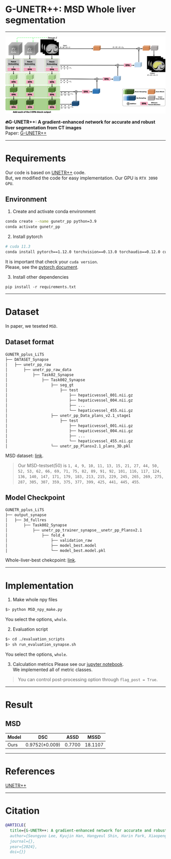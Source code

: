 # G-UNETR++: MSD Whole liver segmentation
---
![model](./images/model.png)  
  
**🔥G-UNETR++: A gradient-enhanced network for accurate and robust liver segmentation from CT images**   
Paper: [G-UNETR++](#)
  
---
# Requirements
Our code is based on [UNETR++](https://github.com/Amshaker/unetr_plus_plus) code.  
But, we modified the code for easy implementation.
Our GPU is `RTX 3090 GPU`.  
  
## Environment
1. Create and activate conda environment  
```bash
conda create --name gunetr_pp python=3.9
conda activate gunetr_pp
```
  
2. Install pytorch
```bash
# cuda 11.3
conda install pytorch==1.12.0 torchvision==0.13.0 torchaudio==0.12.0 cudatoolkit=11.3 -c pytorch
```
It is important that check your `cuda version`.  
Please, see the [pytorch document](https://pytorch.org/get-started/previous-versions/#v1120).  
  
3. Install other dependencies
```
pip install -r requirements.txt
```
  
---
# Dataset
In paper, we teseted `MSD`.  
  
## Dataset format
```
GUNETR_pplus_LiTS
├── DATASET_Synapse                  
│   ├── unetr_pp_raw
│       ├── unetr_pp_raw_data           
│           ├── Task02_Synapse           
│               ├── Task002_Synapse         
│                   ├── seg_gt
│                       ├── test
│                           ├── hepaticvessel_001.nii.gz
│                           ├── hepaticvessel_004.nii.gz
│                           ├── ...
│                           └── hepaticvessel_455.nii.gz
│                   ├── unetr_pp_Data_plans_v2.1_stage1
│                       ├── test
│                           ├── hepaticvessel_001.nii.gz
│                           ├── hepaticvessel_004.nii.gz
│                           ├── ...
│                           └── hepaticvessel_455.nii.gz
│                   └── unetr_pp_Plansv2.1_plans_3D.pkl
```
MSD dataset: [link](http://medicaldecathlon.com/).
> Our MSD-testset(50) is `1, 4, 9, 10, 11, 13, 15, 21, 27, 44, 50, 52, 53, 62, 66, 69, 71, 75, 82, 89, 91, 92, 101, 116, 117, 124, 136, 140, 147, 171, 179, 183, 213, 215, 229, 245, 265, 269, 275, 287, 305, 307, 359, 375, 377, 399, 425, 441, 445, 455`.  
  
## Model Checkpoint
```
GUNETR_pplus_LiTS
├── output_synapse                 
│   ├── 3d_fullres
│       ├── Task002_Synapse                   
│           ├── unetr_pp_trainer_synapse__unetr_pp_Plansv2.1        
│               ├── fold_4
│                   ├── validation_raw
│                   ├── model_best.model
│                   └── model_best.model.pkl
```
Whole-liver-best chekcpoint: [link](https://drive.google.com/file/d/1f2HWpnDQgyTZMYf810YKldAhw4hEWGKl/view?usp=sharing).  

---
# Implementation
1. Make whole npy files
```bash
$> python MSD_npy_make.py
```
You select the options, `whole`.  
  
2. Evaluation script
```bash
$> cd ./evaluation_scripts
$> sh run_evaluation_synapse.sh
```
You select the options, `whole`.  
  
3. Calculation metrics
Please see our [jupyter notebook](https://github.com/AI-Medical-Vision/GUNETR_pplus_LiTS/blob/main/LiTS_metric.ipynb).  
We implemented all of metric classes.  
> You can control post-processing option through `flag_post = True`.
  
---
# Result
## MSD
| Model | DSC | ASSD | MSSD |  
| --- | --- | --- | --- | 
| Ours | 0.9752(±0.009) | 0.7700 | 18.1107 | 
  
---
# References
[UNETR++](https://arxiv.org/abs/2212.04497)  
  
---
# Citation
```bibtex
@ARTICLE{
  title={G-UNETR++: A gradient-enhanced network for accurate and robust liver segmentation from CT images}, 
  author={Seungyoo Lee, Kyujin Han, Hangyeul Shin, Harin Park, Xiaopeng Yang, Jae Do Yang, Hee Chul Yu, Heecheon You},
  journal={}, 
  year={2024},
  doi={}}
```
